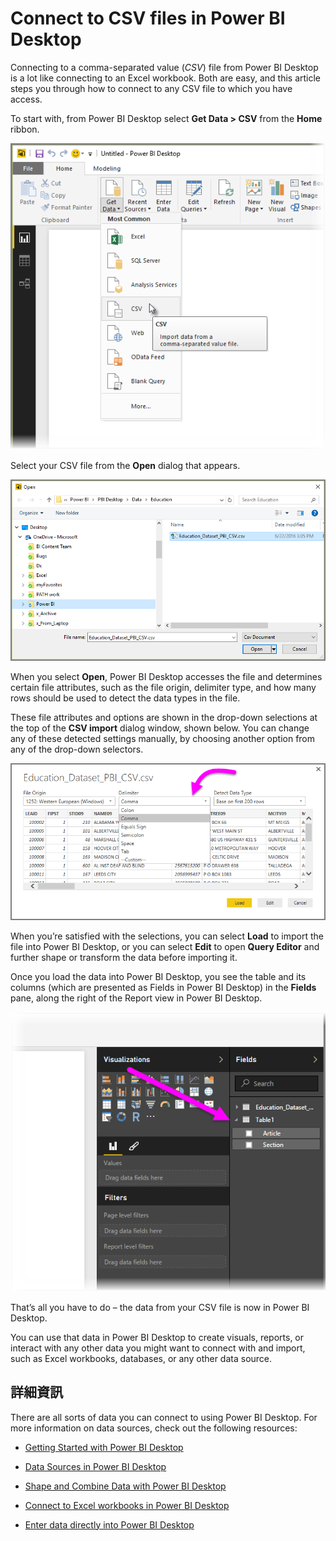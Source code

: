 <properties
   pageTitle="Connect to CSV files in Power BI Desktop"
   description="Easily connect to and use CSV file data in Power BI Desktop"
   services="powerbi"
   documentationCenter=""
   authors="davidiseminger"
   manager="mblythe"
   backup=""
   editor=""
   tags=""
   qualityFocus="no"
   qualityDate=""/>

<tags
   ms.service="powerbi"
   ms.devlang="NA"
   ms.topic="article"
   ms.tgt_pltfrm="NA"
   ms.workload="powerbi"
   ms.date="09/29/2016"
   ms.author="davidi"/>

# Connect to CSV files in Power BI Desktop

Connecting to a comma-separated value (<bpt id="p1">*</bpt>CSV<ept id="p1">*</ept>) file from Power BI Desktop is a lot like connecting to an Excel workbook. Both are easy, and this article steps you through how to connect to any CSV file to which you have access.

To start with, from Power BI Desktop select <bpt id="p1">**</bpt>Get Data &gt; CSV<ept id="p1">**</ept> from the <bpt id="p2">**</bpt>Home<ept id="p2">**</ept> ribbon.

![](media/powerbi-desktop-connect-csv/connect-to-csv_1.png)

Select your CSV file from the <bpt id="p1">**</bpt>Open<ept id="p1">**</ept> dialog that appears.

![](media/powerbi-desktop-connect-csv/connect-to-csv_2.png)

When you select <bpt id="p1">**</bpt>Open<ept id="p1">**</ept>, Power BI Desktop accesses the file and determines certain file attributes, such as the file origin, delimiter type, and how many rows should be used to detect the data types in the file.

These file attributes and options are shown in the drop-down selections at the top of the <bpt id="p1">**</bpt>CSV import<ept id="p1">**</ept> dialog window, shown below. You can change any of these detected settings manually, by choosing another option from any of the drop-down selectors.

![](media/powerbi-desktop-connect-csv/connect-to-csv_3.png)

When you’re satisfied with the selections, you can select <bpt id="p1">**</bpt>Load<ept id="p1">**</ept> to import the file into Power BI Desktop, or you can select <bpt id="p2">**</bpt>Edit<ept id="p2">**</ept> to open <bpt id="p3">**</bpt>Query Editor<ept id="p3">**</ept> and further shape or transform the data before importing it.

Once you load the data into Power BI Desktop, you see the table and its columns (which are presented as Fields in Power BI Desktop) in the <bpt id="p1">**</bpt>Fields<ept id="p1">**</ept> pane, along the right of the Report view in Power BI Desktop.


![](media/powerbi-desktop-connect-csv/connect-to-csv_4.png)

That’s all you have to do – the data from your CSV file is now in Power BI Desktop.

You can use that data in Power BI Desktop to create visuals, reports, or interact with any other data you might want to connect with and import, such as Excel workbooks, databases, or any other data source.



## 詳細資訊

﻿There are all sorts of data you can connect to using Power BI Desktop. For more information on data sources, check out the following resources:

-   [Getting Started with Power BI Desktop](powerbi-desktop-getting-started.md)

-   [Data Sources in Power BI Desktop](powerbi-desktop-data-sources.md)

-   [Shape and Combine Data with Power BI Desktop](powerbi-desktop-shape-and-combine-data.md)

-   [Connect to Excel workbooks in Power BI Desktop](powerbi-desktop-connect-excel.md)   

-   [Enter data directly into Power BI Desktop](powerbi-desktop-enter-data-directly-into-desktop.md)   
